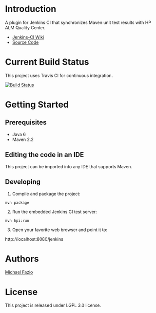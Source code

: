 # Introduction

A plugin for Jenkins CI that synchronizes Maven unit test results with HP ALM Quality Center.

* [Jenkins-CI Wiki](https://wiki.jenkins-ci.org/display/JENKINS/HP+ALM+Quality+Center+Plugin)
* [Source Code](https://github.com/S73417H/hp-quality-center)

# Current Build Status

This project uses Travis CI for continuous integration.

[![Build Status](https://travis-ci.org/S73417H/jenkins-qc-plugin.png)](https://travis-ci.org/S73417H/hp-quality-center)

# Getting Started

## Prerequisites

- Java 6
- Maven 2.2

## Editing the code in an IDE

This project can be imported into any IDE that supports Maven.

## Developing

1. Compile and package the project:

  `mvn package`

2. Run the embedded Jenkins CI test server:

  `mvn hpi:run`

3. Open your favorite web browser and point it to:

  http://localhost:8080/jenkins

# Authors

[Michael Fazio](http://www.linkedin.com/pub/michael-fazio/b/b20/a23)

# License

This project is released under LGPL 3.0 license.
